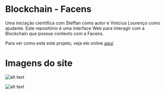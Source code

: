 # Blockchain - Facens

Uma iniciação cientifica com Steffan como autor e Vinícius Lourenço como ajudante.
Este repositório é uma interface Web para interagir com a Blockchain que possue contexto com a Facens.

Para ver como está este projeto, veja ele online [aqui](http://intense-shelf-94197.herokuapp.com).

# Imagens do site

![alt text](https://raw.githubusercontent.com/H4ad/blockchain-web/github_images/1.png)

![alt text](https://raw.githubusercontent.com/H4ad/blockchain-web/github_images/2.png)